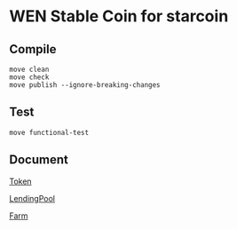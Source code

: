# WEN Stable Coin for starcoin

## Compile

```
move clean
move check 
move publish --ignore-breaking-changes
```

## Test

```
move functional-test
```

## Document

[Token](doc/Token.md)

[LendingPool](doc/LendingPool.md)

[Farm](doc/Farm.md)
